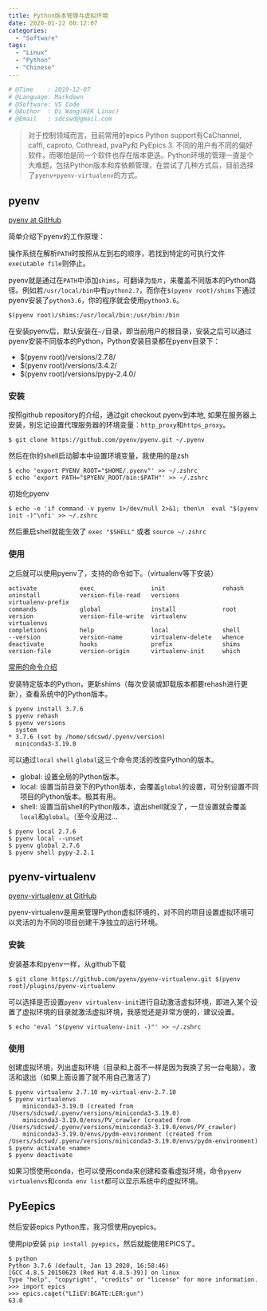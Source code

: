 ```yaml
---
title: Python版本管理与虚拟环境
date: 2020-01-22 00:12:07
categories:
  - "Software"
tags:
  - "Linux"
  - "Python"
  - "Chinese"
---
```


```python
# @Time    : 2019-12-07
# @Language: Markdown
# @Software: VS Code
# @Author  : Di Wang(KEK Linac)
# @Email   : sdcswd@gmail.com
```

> 对于控制领域而言，目前常用的epics Python support有CaChannel, caffi, caproto, Cothread, pvaPy和 PyEpics 3. 不同的用户有不同的偏好软件，而哪怕是同一个软件也存在版本更迭。Python环境的管理一直是个大难题，包括Python版本和库依赖管理，在尝试了几种方式后，目前选择了`pyenv+pyenv-virtualenv`的方式。

## pyenv

[pyenv at GitHub](https://github.com/pyenv/pyenv)

简单介绍下pyenv的工作原理：

操作系统在解析`PATH`时按照从左到右的顺序，若找到特定的可执行文件`executable file`则停止。

pyenv就是通过在`PATH`中添加`shims`，可翻译为`垫片`，来覆盖不同版本的Python路径。例如若`/usr/local/bin`中有`python2.7`，而你在`$(pyenv root)/shims`下通过pyenv安装了`python3.6`，你的程序就会使用`python3.6`。

`$(pyenv root)/shims:/usr/local/bin:/usr/bin:/bin`

在安装pyenv后，默认安装在`~/`目录，即当前用户的根目录，安装之后可以通过pyenv安装不同版本的Python，Python安装目录都在pyenv目录下：

- $(pyenv root)/versions/2.7.8/
- $(pyenv root)/versions/3.4.2/
- $(pyenv root)/versions/pypy-2.4.0/

### 安装

按照github repository的介绍，通过git checkout pyenv到本地, 如果在服务器上安装，别忘记设置代理服务器的环境变量：`http_proxy`和`https_proxy`。

```shell
$ git clone https://github.com/pyenv/pyenv.git ~/.pyenv
```

然后在你的shell启动脚本中设置环境变量，我使用的是zsh
```shell
$ echo 'export PYENV_ROOT="$HOME/.pyenv"' >> ~/.zshrc
$ echo 'export PATH="$PYENV_ROOT/bin:$PATH"' >> ~/.zshrc
```

初始化pyenv
```shell
$ echo -e 'if command -v pyenv 1>/dev/null 2>&1; then\n  eval "$(pyenv init -)"\nfi' >> ~/.zshrc
```

然后重启shell就能生效了
`exec "$SHELL"` 或者 `source ~/.zshrc`

### 使用
之后就可以使用pyenv了，支持的命令如下。（virtualenv等下安装）

```
activate            exec                init                rehash              uninstall           version-file-read   versions            virtualenv-prefix
commands            global              install             root                version             version-file-write  virtualenv          virtualenvs
completions         help                local               shell               --version           version-name        virtualenv-delete   whence
deactivate          hooks               prefix              shims               version-file        version-origin      virtualenv-init     which
```

[常用的命令介绍](https://github.com/pyenv/pyenv/blob/master/COMMANDS.md)

安装特定版本的Python，更新shims（每次安装或卸载版本都要rehash进行更新），查看系统中的Python版本。
```
$ pyenv install 3.7.6
$ pyenv rehash
$ pyenv versions
  system
* 3.7.6 (set by /home/sdcswd/.pyenv/version)
  miniconda3-3.19.0
```

可以通过`local` `shell` `global`这三个命令灵活的改变Python的版本。

- global: 设置全局的Python版本。
- local: 设置当前目录下的Python版本，会覆盖`global`的设置，可分别设置不同项目的Python版本。极其有用。
- shell: 设置当前shell的Python版本，退出shell就没了，一旦设置就会覆盖`local`和`global`。（至今没用过...

```shell
$ pyenv local 2.7.6
$ pyenv local --unset
$ pyenv global 2.7.6
$ pyenv shell pypy-2.2.1
```

## pyenv-virtualenv
[pyenv-virtualenv at GitHub](https://github.com/pyenv/pyenv-virtualenv)

pyenv-virtualenv是用来管理Python虚拟环境的，对不同的项目设置虚拟环境可以灵活的为不同的项目创建干净独立的运行环境。

### 安装

安装基本和pyenv一样，从github下载
```shell
$ git clone https://github.com/pyenv/pyenv-virtualenv.git $(pyenv root)/plugins/pyenv-virtualenv
```

可以选择是否设置`pyenv virtualenv-init`进行自动激活虚拟环境，即进入某个设置了虚拟环境的目录就激活虚拟环境，我感觉还是非常方便的，建议设置。
```shell
$ echo 'eval "$(pyenv virtualenv-init -)"' >> ~/.zshrc
```

### 使用

创建虚拟环境，列出虚拟环境（目录和上面不一样是因为我换了另一台电脑），激活和退出（如果上面设置了就不用自己激活了）
```shell
$ pyenv virtualenv 2.7.10 my-virtual-env-2.7.10
$ pyenv virtualenvs
    miniconda3-3.19.0 (created from /Users/sdcswd/.pyenv/versions/miniconda3-3.19.0)  
    miniconda3-3.19.0/envs/PV_crawler (created from /Users/sdcswd/.pyenv/versions/miniconda3-3.19.0/envs/PV_crawler)  
    miniconda3-3.19.0/envs/pydm-environment (created from /Users/sdcswd/.pyenv/versions/miniconda3-3.19.0/envs/pydm-environment)
$ pyenv activate <name>
$ pyenv deactivate
```

如果习惯使用conda，也可以使用conda来创建和查看虚拟环境，命令`pyenv virtualenvs`和`conda env list`都可以显示系统中的虚拟环境。

## PyEepics

然后安装epics Python库，我习惯使用pyepics。

使用pip安装
`pip install pyepics`，然后就能使用EPICS了。

```shell
$ python
Python 3.7.6 (default, Jan 13 2020, 16:58:46)
[GCC 4.8.5 20150623 (Red Hat 4.8.5-39)] on linux
Type "help", "copyright", "credits" or "license" for more information.
>>> import epics
>>> epics.caget("LIiEV:BGATE:LER:gun")
63.0
```